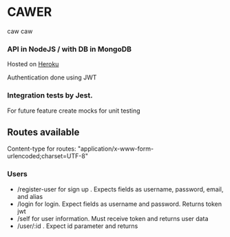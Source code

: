 # CAWER
caw caw

### API in NodeJS / with DB in MongoDB
Hosted on [Heroku](https://cawer-msiqueira.herokuapp.com)

Authentication done using JWT

### Integration tests by Jest.
For future feature create mocks for unit testing

## Routes available
Content-type for routes: "application/x-www-form-urlencoded;charset=UTF-8"
### Users
* /register-user for sign up . Expects fields as username, password, email, and alias
* /login for login. Expect fields as username and password. Returns token jwt
* /self for user information. Must receive token and returns user data
* /user/:id . Expect id parameter and returns
